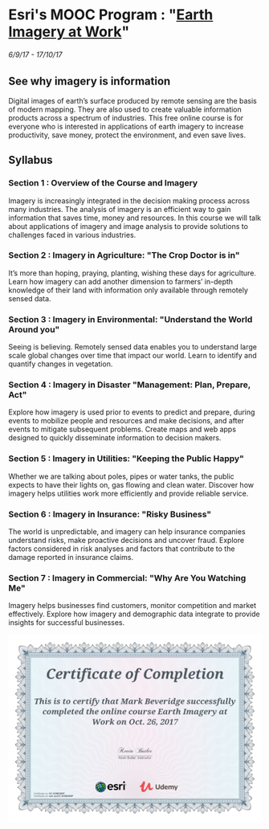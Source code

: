 # Esri's MOOC Program : "[Earth Imagery at Work](http://www.esri.com/mooc/imagery)"
###### 6/9/17 - 17/10/17

## See why imagery is information
Digital images of earth’s surface produced by remote sensing are the basis of modern mapping. They are also used to create valuable information products across a spectrum of industries. This free online course is for everyone who is interested in applications of earth imagery to increase productivity, save money, protect the environment, and even save lives.

## Syllabus
### Section 1 : Overview of the Course and Imagery
Imagery is increasingly integrated in the decision making process across many industries. The analysis of imagery is an efficient way to gain information that saves time, money and resources. In this course we will talk about applications of imagery and image analysis to provide solutions to challenges faced in various industries.

### Section 2 : Imagery in Agriculture: "The Crop Doctor is in"
It’s more than hoping, praying, planting, wishing these days for agriculture. Learn how imagery can add another dimension to farmers’ in-depth knowledge of their land with information only available through remotely sensed data.

### Section 3 : Imagery in Environmental: "Understand the World Around you"
Seeing is believing. Remotely sensed data enables you to understand large scale global changes over time that impact our world. Learn to identify and quantify changes in vegetation.

### Section 4 : Imagery in Disaster "Management: Plan, Prepare, Act"
Explore how imagery is used prior to events to predict and prepare, during events to mobilize people and resources and make decisions, and after events to mitigate subsequent problems. Create maps and web apps designed to quickly disseminate information to decision makers.

### Section 5 : Imagery in Utilities: "Keeping the Public Happy"
Whether we are talking about poles, pipes or water tanks, the public expects to have their lights on, gas flowing and clean water. Discover how imagery helps utilities work more efficiently and provide reliable service.

### Section 6 : Imagery in Insurance: "Risky Business"
The world is unpredictable, and imagery can help insurance companies understand risks, make proactive decisions and uncover fraud. Explore factors considered in risk analyses and factors that contribute to the damage reported in insurance claims.

### Section 7 : Imagery in Commercial: "Why Are You Watching Me"
Imagery helps businesses find customers, monitor competition and market effectively. Explore how imagery and demographic data integrate to provide insights for successful businesses.

![certificate](certificate_UC-6CNB3B8P.jpg "certificate")